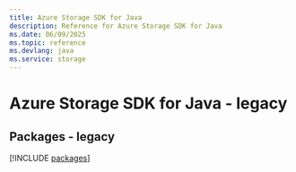 ```yaml
---
title: Azure Storage SDK for Java
description: Reference for Azure Storage SDK for Java
ms.date: 06/09/2025
ms.topic: reference
ms.devlang: java
ms.service: storage
---
```

# Azure Storage SDK for Java - legacy
## Packages - legacy
[!INCLUDE [packages](storage-index.md)]